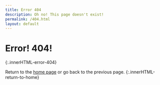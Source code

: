 ```yaml
---
title: Error 404
description: Oh no! This page doesn't exist!
permalink: /404.html
layout: default
---
```


# Error! 404!
{:.innerHTML-error-404}

Return to the [home page](/) or <span class="a" onclick="window.history.back()">go back</span> to the previous page.
{:.innerHTML-return-to-home}
